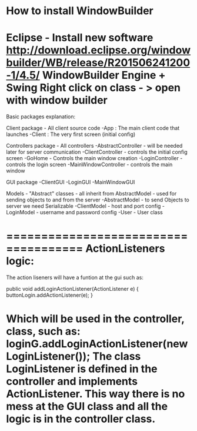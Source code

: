 How to install WindowBuilder
===========================
Eclipse - Install new software
http://download.eclipse.org/windowbuilder/WB/release/R201506241200-1/4.5/
WindowBuilder Engine + Swing
Right click on class - > open with window builder 
======================================

Basic packages explanation:

Client package - All client source code
-App : The main client code that launches
-Client : The very first screen (initial config)

Controllers package - All controllers
-AbstractController - will be needed later for server communication
-ClientController - controls the initial config screen
-GoHome - Controls the main window creation
-LoginController - controls the login screen
-MainWindowController - controls the main window


GUI package
-ClientGUI
-LoginGUI
-MainWindowGUI

Models - "Abstract" classes - all inherit from AbstractModel - used for sending objects to and from the server
-AbstractModel - to send Objects to server we need Serializable 
-ClientModel - host and port config
-LoginModel - username and password config
-User - User class


=====================================
ActionListeners logic:
=====================================
The action liseners will have a funtion at the gui such as:

public void addLoginActionListener(ActionListener e)
	{
		buttonLogin.addActionListener(e);
	}
	
Which will be used in the controller, class, such as:
loginG.addLoginActionListener(new LoginListener());
The class LoginListener is defined in the controller and implements ActionListener.
This way there is no mess at the GUI class and all the logic is in the controller class.
=====================================



